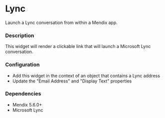 # Lync

Launch a Lync conversation from within a Mendix app.

### Description

This widget will render a clickable link that will launch a Microsoft Lync conversation.

### Configuration

* Add this widget in the context of an object that contains a Lync address
* Update the "Email Address" and "Display Text" properties

### Dependencies

* Mendix 5.6.0+
* Microsoft Lync
